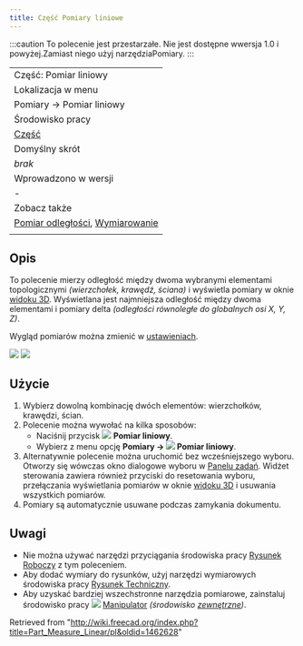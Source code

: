 ```yaml
---
title: Część Pomiary liniowe
---
```

:::caution
To polecenie jest przestarzałe. Nie jest dostępne wwersja 1.0 i powyżej.Zamiast niego użyj narzędziaPomiary.
:::

|  |
| --- |
| Część: Pomiar liniowy |
| Lokalizacja w menu |
| Pomiary → Pomiar liniowy |
| Środowisko pracy |
| [Część](/Part_Workbench/pl "Part Workbench/pl") |
| Domyślny skrót |
| *brak* |
| Wprowadzono w wersji |
| - |
| Zobacz także |
| [Pomiar odległości](/Std_MeasureDistance/pl "Std MeasureDistance/pl"), [Wymiarowanie](/Draft_Dimension/pl "Draft Dimension/pl") |
|  |

## Opis

To polecenie mierzy odległość między dwoma wybranymi elementami topologicznymi *(wierzchołek, krawędź, ściana)* i wyświetla pomiary w oknie [widoku 3D](/3D_view/pl "3D view/pl"). Wyświetlana jest najmniejsza odległość między dwoma elementami i pomiary delta *(odległości równoległe do globalnych osi X, Y, Z)*.

Wygląd pomiarów można zmienić w [ustawieniach](/PartDesign_Preferences/pl#Pomiary "PartDesign Preferences/pl").

![](/images/MeasureLinear3D1.png)
![](/images/MeasureLinearDelta1.PNG)

## Użycie

1. Wybierz dowolną kombinację dwóch elementów: wierzchołków, krawędzi, ścian.
2. Polecenie można wywołać na kilka sposobów:
   * Naciśnij przycisk ![](/images/Part_Measure_Linear.svg) **Pomiar liniowy**.
   * Wybierz z menu opcję **Pomiary → ![](/images/Part_Measure_Linear.svg) Pomiar liniowy**.
3. Alternatywnie polecenie można uruchomić bez wcześniejszego wyboru. Otworzy się wówczas okno dialogowe wyboru w [Panelu zadań](/Task_panel/pl "Task panel/pl"). Widżet sterowania zawiera również przyciski do resetowania wyboru, przełączania wyświetlania pomiarów w oknie [widoku 3D](/3D_view/pl "3D view/pl") i usuwania wszystkich pomiarów.
4. Pomiary są automatycznie usuwane podczas zamykania dokumentu.

## Uwagi

* Nie można używać narzędzi przyciągania środowiska pracy [Rysunek Roboczy](/Draft_Workbench/pl "Draft Workbench/pl") z tym poleceniem.
* Aby dodać wymiary do rysunków, użyj narzędzi wymiarowych środowiska pracy [Rysunek Techniczny](/TechDraw_Workbench/pl "TechDraw Workbench/pl").
* Aby uzyskać bardziej wszechstronne narzędzia pomiarowe, zainstaluj środowisko pracy ![](/images/Manipulator_workbench_icon.svg) [Manipulator](/Manipulator_Workbench/pl "Manipulator Workbench/pl") *(środowisko [zewnętrzne](/External_workbenches/pl "External workbenches/pl"))*.

Retrieved from "<http://wiki.freecad.org/index.php?title=Part_Measure_Linear/pl&oldid=1462628>"
